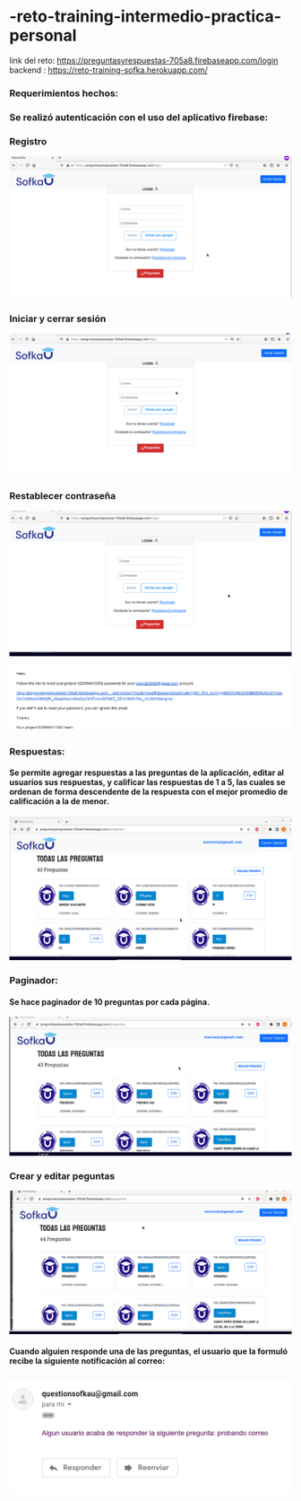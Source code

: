 # -reto-training-intermedio-practica-personal
link del reto: https://preguntasyrespuestas-705a8.firebaseapp.com/login
backend : https://reto-training-sofka.herokuapp.com/
### Requerimientos hechos:

### Se realizó autenticación con el uso del aplicativo firebase:
### Registro

![](autenticacion.gif)

### Iniciar y cerrar sesión

![](autenticacion2.gif.gif)

### Restablecer contraseña

![](contrasenna.gif)

![img.png](img.png)

### Respuestas:
#### Se permite agregar respuestas a las preguntas de la aplicación, editar al usuarios sus respuestas, y calificar las respuestas de 1 a 5, las cuales se ordenan de forma descendente de la respuesta con el mejor promedio de calificación a la de menor.

![](respuestas.gif)

### Paginador:

#### Se hace paginador de  10 preguntas por cada  página.

![](paginador.gif)

### Crear y editar peguntas

![](pregunta.gif)

####  Cuando alguien responde una de las preguntas, el usuario que la formuló recibe la siguiente notificación al correo:
![img_1.png](img_1.png)









